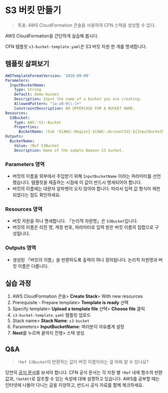 # S3 버킷 만들기

> 목표: AWS CloudFormation 콘솔을 사용하여 CFN 스택을 생성할 수 있다.

AWS CloudFormation을 간단하게 실습해 봅시다. 

CFN 템플릿 `s3-bucket-template.yaml`은 S3 버킷 자원 한 개를 명세합니다. 

## 템플릿 살펴보기

```yaml
AWSTemplateFormatVersion: '2010-09-09'
Parameters:
  InputBucketName:
    Type: String
    Default: demo-bucket
    Description: Input the name of a bucket you are creating.
    AllowedPattern: "[a-z0-9\\-]+"
    ConstraintDescription: NO UPPERCASE FOR A BUCKET NAME.
Resources:
  S3Bucket:
    Type: AWS::S3::Bucket
    Properties:
      BucketName: !Sub "${AWS::Region}-${AWS::AccountId}-${InputBucketName}"
Outputs:
  BucketName:
    Value: !Ref S3Bucket
    Description: Name of the sample Amazon S3 bucket.
```

### Parameters 영역

- 버킷의 이름을 외부에서 주입받기 위해 `InputBucketName` 이라는 파라미터를 선언했습니다. 템플릿을 제출하는 시점에 이 값이 반드시 명세되어야 합니다.
- 버킷의 이름에는 대문자 알파벳이 오지 않아야 합니다. 따라서 입력 값 형식이 제한되었다는 점도 확인하세요.

### Resources 영역

- 버킷 자원을 하나 명세합니다. 「논리적 자원명」은 `S3Bucket`입니다.
- 버킷의 이름은 리전 명, 계정 번호, 파라미터로 입력 받은 버킷 이름의 접합으로 구성됩니다.

### Outputs 영역

- 생성된 「버킷의 이름」을 반환하도록 출력이 하나 정의됩니다. 논리적 자원명과 버킷 이름은 다릅니다. 

## 실습 과정

1. AWS CloudFormation 콘솔> **Create Stack**> With new resources
2. Prerequisite - Prepare template> **Template is ready** 선택
3. Specify template> **Upload a template file** 선택> **Choose file** 클릭
4. `s3-bucket-template.yaml` 템플릿 업로드
5. Stack name> **Stack Name**: `s3-bucket`
6. Parameters> **InputBucketName:** 여러분이 자유롭게 설정
7. **Next**를 누르며 끝까지 진행> 스택 생성.

## Q&A

> `!Ref S3Bucket`이 반환하는 값이 버킷 이름이라는 걸 어찌 알 수 있나요? 

당연히 [공식 문서](https://docs.aws.amazon.com/AWSCloudFormation/latest/UserGuide/aws-properties-s3-bucket.html#aws-properties-s3-bucket-return-values)를 보셔야 합니다. CFN 공식 문서는 각 자원 별 `!Ref` 내재 함수의 반환값과, `!GetAtt`로 참조할 수 있는 속성에 대해 설명하고 있습니다.  AWS를 공부할 때는 인터넷에 나돌아 다니는 글을 지양하고, 반드시 공식 자료를 함께 체크하세요. 

